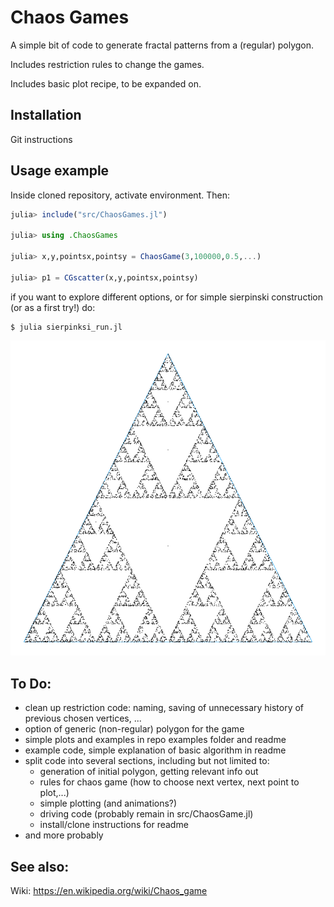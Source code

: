 # Chaos Games

A simple bit of code to generate fractal patterns from a (regular) polygon. 

Includes restriction rules to change the games.

Includes basic plot recipe, to be expanded on.

## Installation
Git instructions

## Usage example
Inside cloned repository, activate environment. Then:

```julia
julia> include("src/ChaosGames.jl")

julia> using .ChaosGames

julia> x,y,pointsx,pointsy = ChaosGame(3,100000,0.5,...)

julia> p1 = CGscatter(x,y,pointsx,pointsy)
```

if you want to explore different options, or for simple sierpinski construction (or as a first try!) do: 

```
$ julia sierpinksi_run.jl
```

![sierpinksi](./images/sierpinski.png)

## To Do:
- clean up restriction code: naming, saving of unnecessary history of previous chosen vertices, ...
- option of generic (non-regular) polygon for the game
- simple plots and examples in repo examples folder and readme
- example code, simple explanation of basic algorithm in readme
- split code into several sections, including but not limited to:
  - generation of initial polygon, getting relevant info out
  - rules for chaos game (how to choose next vertex, next point to plot,...)
  - simple plotting (and animations?)
  - driving code (probably remain in src/ChaosGame.jl)
  - install/clone instructions for readme
- and more probably

## See also:
Wiki: https://en.wikipedia.org/wiki/Chaos_game
